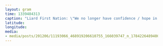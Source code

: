 ```yaml
---
layout: gram
time: 1339484313
caption: "Liard First Nation: \"We no longer have confidence / hope in Liard\""
latitude: 
longitude: 
media:
- media/posts/201206/11193066_468919206610755_166039747_n_17842264894000351.jpg
---
```

